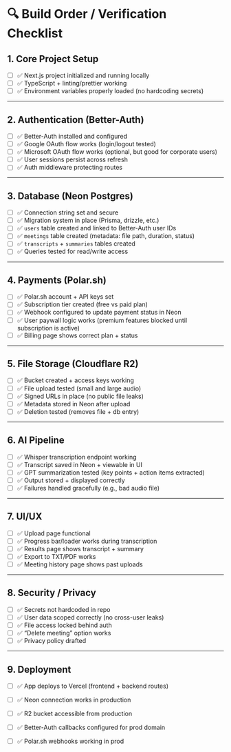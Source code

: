 # 🔍 Build Order / Verification Checklist

## 1. Core Project Setup
- [ ] ✅ Next.js project initialized and running locally
- [ ] ✅ TypeScript + linting/prettier working
- [ ] ✅ Environment variables properly loaded (no hardcoding secrets)

---

## 2. Authentication (Better-Auth)
- [ ] ✅ Better-Auth installed and configured
- [ ] ✅ Google OAuth flow works (login/logout tested)
- [ ] ✅ Microsoft OAuth flow works (optional, but good for corporate users)
- [ ] ✅ User sessions persist across refresh
- [ ] ✅ Auth middleware protecting routes

---

## 3. Database (Neon Postgres)
- [ ] ✅ Connection string set and secure
- [ ] ✅ Migration system in place (Prisma, drizzle, etc.)
- [ ] ✅ `users` table created and linked to Better-Auth user IDs
- [ ] ✅ `meetings` table created (metadata: file path, duration, status)
- [ ] ✅ `transcripts` + `summaries` tables created
- [ ] ✅ Queries tested for read/write access

---

## 4. Payments (Polar.sh)
- [ ] ✅ Polar.sh account + API keys set
- [ ] ✅ Subscription tier created (free vs paid plan)
- [ ] ✅ Webhook configured to update payment status in Neon
- [ ] ✅ User paywall logic works (premium features blocked until subscription is active)
- [ ] ✅ Billing page shows correct plan + status

---

## 5. File Storage (Cloudflare R2)
- [ ] ✅ Bucket created + access keys working
- [ ] ✅ File upload tested (small and large audio)
- [ ] ✅ Signed URLs in place (no public file leaks)
- [ ] ✅ Metadata stored in Neon after upload
- [ ] ✅ Deletion tested (removes file + db entry)

---

## 6. AI Pipeline
- [ ] ✅ Whisper transcription endpoint working
- [ ] ✅ Transcript saved in Neon + viewable in UI
- [ ] ✅ GPT summarization tested (key points + action items extracted)
- [ ] ✅ Output stored + displayed correctly
- [ ] ✅ Failures handled gracefully (e.g., bad audio file)

---

## 7. UI/UX
- [ ] ✅ Upload page functional
- [ ] ✅ Progress bar/loader works during transcription
- [ ] ✅ Results page shows transcript + summary
- [ ] ✅ Export to TXT/PDF works
- [ ] ✅ Meeting history page shows past uploads

---

## 8. Security / Privacy
- [ ] ✅ Secrets not hardcoded in repo
- [ ] ✅ User data scoped correctly (no cross-user leaks)
- [ ] ✅ File access locked behind auth
- [ ] ✅ “Delete meeting” option works
- [ ] ✅ Privacy policy drafted

---

## 9. Deployment
- [ ] ✅ App deploys to Vercel (frontend + backend routes)
- [ ] ✅ Neon connection works in production
- [ ] ✅ R2 bucket accessible from production
- [ ] ✅ Better-Auth callbacks configured for prod domain
- [ ] ✅ Polar.sh webhooks working in prod

